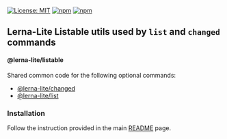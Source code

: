 [![License: MIT](https://img.shields.io/badge/License-MIT-yellow.svg)](https://opensource.org/licenses/MIT)
[![npm](https://img.shields.io/npm/dy/@lerna-lite/listable?color=forest)](https://www.npmjs.com/package/@lerna-lite/listable)
[![npm](https://img.shields.io/npm/v/@lerna-lite/listable.svg?logo=npm&logoColor=fff&label=npm)](https://www.npmjs.com/package/@lerna-lite/listable)

## Lerna-Lite Listable utils used by `list` and `changed` commands

#### @lerna-lite/listable

Shared common code for the following optional commands:

- [@lerna-lite/changed](https://github.com/lerna-lite/lerna-lite/tree/main/packages/changed)
- [@lerna-lite/list](https://github.com/lerna-lite/lerna-lite/tree/main/packages/list)

### Installation

Follow the instruction provided in the main [README](https://github.com/lerna-lite/lerna-lite#installation) page.
